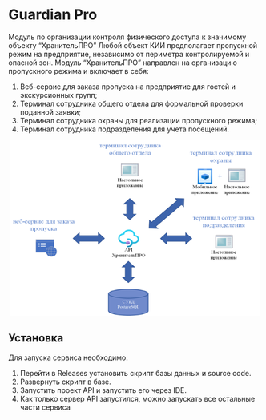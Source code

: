 # Guardian Pro

Модуль по организации контроля физического доступа к значимому объекту “ХранительПРО”
Любой объект КИИ предполагает пропускной режим на предприятие, независимо от периметра контролируемой и опасной зон. Модуль “ХранительПРО” направлен на организацию пропускного режима и включает в себя: 
1. Веб-сервис для заказа пропуска на предприятие для гостей и экскурсионных групп;
2. Терминал сотрудника общего отдела для формальной проверки поданной заявки;
3. Терминал сотрудника охраны для реализации пропускного режима;
4. Терминал сотрудника подразделения для учета посещений. 

<div align="Center">
    <img src="scheme.png" height="350" width="500" />
</div>

## Установка

Для запуска сервиса необходимо:

1. Перейти в Releases установить скрипт базы данных и source code.
2. Развернуть скрипт в базе.
3. Запустить проект API и запустить его через IDE.
4. Как только сервер API запустился, можно запускать все остальные части сервиса